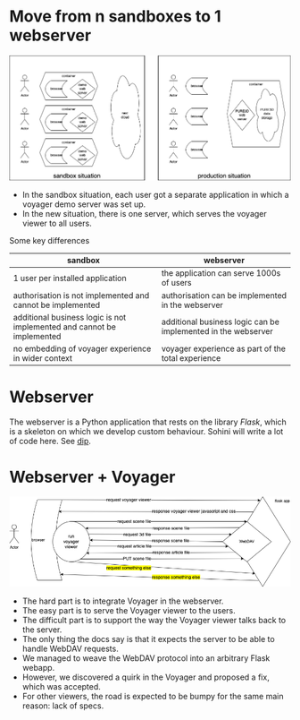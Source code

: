 # Move from n sandboxes to 1 webserver
![diagram](voyagerserving.png)
* In the sandbox situation, each user got a separate application in which a voyager demo server was set up.
* In the new situation, there is one server, which serves the voyager viewer to all users.

Some key differences

sandbox | webserver
--- | ---
1 user per installed application | the application can serve 1000s of users
authorisation is not implemented and cannot be implemented | authorisation can be implemented in the webserver
additional business logic is not implemented and cannot be implemented | additional business logic can be implemented in the webserver
no embedding of voyager experience in wider context | voyager experience as part of the total experience
# Webserver
The webserver is a Python application that rests on the library *Flask*, which is a skeleton on which we develop custom behaviour.
Sohini will write a lot of code here. See [dip](../../src/dip).
# Webserver + Voyager
![diagram](voyagertalking.png)
* The hard part is to integrate Voyager in the webserver.
* The easy part is to serve the Voyager viewer to the users.
* The difficult part is to support the way the Voyager viewer talks back to the server.
* The only thing the docs say is that it expects the server to be able to handle WebDAV requests.
* We managed to weave the WebDAV protocol into an arbitrary Flask webapp.
* However, we discovered a quirk in the Voyager and proposed a fix, which was accepted.
* For other viewers, the road is expected to be bumpy for the same main reason: lack of specs.
